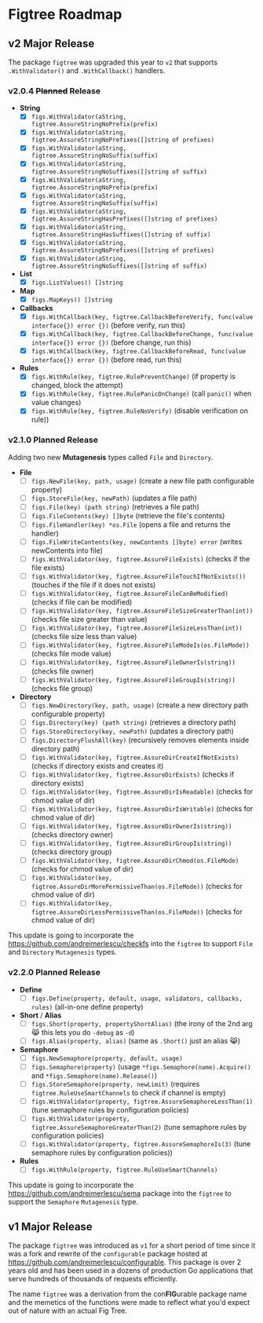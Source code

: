 # Figtree Roadmap

## v2 Major Release

The package `figtree` was upgraded this year to `v2` that supports `.WithValidator()` and `.WithCallback()` handlers.

### v2.0.4 <span style="text-decoration: line-through;">Planned</span> Release

- **String**
    - [X] `figs.WithValidator(aString, figtree.AssureStringNoPrefix(prefix)`
    - [X] `figs.WithValidator(aString, figtree.AssureStringNoPrefixes([]string of prefixes)`
    - [X] `figs.WithValidator(aString, figtree.AssureStringNoSuffix(suffix)`
    - [X] `figs.WithValidator(aString, figtree.AssureStringNoSuffixes([]string of suffix)`
    - [X] `figs.WithValidator(aString, figtree.AssureStringNoPrefix(prefix)`
    - [X] `figs.WithValidator(aString, figtree.AssureStringNoSuffix(suffix)`
    - [X] `figs.WithValidator(aString, figtree.AssureStringHasPrefixes([]string of prefixes)`
    - [X] `figs.WithValidator(aString, figtree.AssureStringHasSuffixes([]string of suffix)`
    - [X] `figs.WithValidator(aString, figtree.AssureStringNoPrefixes([]string of prefixes)`
    - [X] `figs.WithValidator(aString, figtree.AssureStringNoSuffixes([]string of suffix)`
- **List**
    - [X] `figs.ListValues() []string`
- **Map**
    - [X] `figs.MapKeys() []string`
- **Callbacks**
    - [X] `figs.WithCallback(key, figtree.CallbackBeforeVerify, func(value interface{}) error {})` (before verify, run this)
    - [X] `figs.WithCallback(key, figtree.CallbackBeforeChange, func(value interface{}) error {})` (before change, run this)
    - [X] `figs.WithCallback(key, figtree.CallbackBeforeRead, func(value interface{}) error {})` (before read, run this)
- **Rules**
    - [X] `figs.WithRule(key, figtree.RulePreventChange)` (if property is changed, block the attempt)
    - [X] `figs.WithRule(key, figtree.RulePanicOnChange)` (call `panic()` when value changes)
    - [X] `figs.WithRule(key, figtree.RuleNoVerify)` (disable verification on rule))
     
### v2.1.0 Planned Release

Adding two new **Mutagenesis** types called `File` and `Directory`.

- **File**
    - [ ] `figs.NewFile(key, path, usage)` (create a new file path configurable property)
    - [ ] `figs.StoreFile(key, newPath)` (updates a file path)
    - [ ] `figs.File(key) (path string)` (retrieves a file path)
    - [ ] `figs.FileContents(key) []byte` (retrieve the file's contents)
    - [ ] `figs.FileHandler(key) *os.File` (opens a file and returns the handler)
    - [ ] `figs.FileWriteContents(key, newContents []byte) error` (writes newContents into file)
    - [ ] `figs.WithValidator(key, figtree.AssureFileExists)` (checks if the file exists)
    - [ ] `figs.WithValidator(key, figtree.AssureFileTouchIfNotExists())` (touches if the file if it does not exists)
    - [ ] `figs.WithValidator(key, figtree.AssureFileCanBeModified)` (checks if file can be modified)
    - [ ] `figs.WithValidator(key, figtree.AssureFileSizeGreaterThan(int))` (checks file size greater than value)
    - [ ] `figs.WithValidator(key, figtree.AssureFileSizeLessThan(int))` (checks file size less than value)
    - [ ] `figs.WithValidator(key, figtree.AssureFileModeIs(os.FileMode))` (checks file mode value)
    - [ ] `figs.WithValidator(key, figtree.AssureFileOwnerIs(string))` (checks file owner)
    - [ ] `figs.WithValidator(key, figtree.AssureFileGroupIs(string))` (checks file group)
- **Directory**
    - [ ] `figs.NewDirectory(key, path, usage)` (create a new directory path configurable property)
    - [ ] `figs.Directory(key) (path string)` (retrieves a directory path)
    - [ ] `figs.StoreDirectory(key, newPath)` (updates a directory path)
    - [ ] `figs.DirectoryFlushAll(key)` (recursively removes elements inside directory path)
    - [ ] `figs.WithValidator(key, figtree.AssureDirCreateIfNotExists)` (checks if directory exists and creates it)
    - [ ] `figs.WithValidator(key, figtree.AssureDirExists)` (checks if directory exists)
    - [ ] `figs.WithValidator(key, figtree.AssureDirIsReadable)` (checks for chmod value of dir)
    - [ ] `figs.WithValidator(key, figtree.AssureDirIsWritable)` (checks for chmod value of dir)
    - [ ] `figs.WithValidator(key, figtree.AssureDirOwnerIs(string))` (checks directory owner)
    - [ ] `figs.WithValidator(key, figtree.AssureDirGroupIs(string))` (checks directory group)
    - [ ] `figs.WithValidator(key, figtree.AssureDirChmod(os.FileMode)` (checks for chmod value of dir)
    - [ ] `figs.WithValidator(key, figtree.AssureDirMorePermissiveThan(os.FileMode))` (checks for chmod value of dir)
    - [ ] `figs.WithValidator(key, figtree.AssureDirLessPermissiveThan(os.FileMode))` (checks for chmod value of dir)

This update is going to incorporate the https://github.com/andreimerlescu/checkfs into the `figtree`
to support `File` and `Directory` `Mutagenesis` types. 

### v2.2.0 Planned Release

- **Define**
    - [ ] `figs.Define(property, default, usage, validators, callbacks, rules)` (all-in-one define property)
- **Short** / **Alias**
    - [ ] `figs.Short(property, propertyShortAlias)` (the irony of the 2nd arg 😹 this lets you do `-debug` as `-d`) 
    - [ ] `figs.Alias(property, alias)` (same as `.Short()` just an alias 😹)
- **Semaphore**
    - [ ] `figs.NewSemaphore(property, default, usage)`
    - [ ] `figs.Semaphore(property)` (usage `*figs.Semaphore(name).Acquire()` and `*figs.Semaphore(name).Release()`)
    - [ ] `figs.StoreSemaphore(property, newLimit)` (requires `figtree.RuleUseSmartChannels` to check if channel is empty)
    - [ ] `figs.WithValidator(property, figtree.AssureSemaphoreLessThan(1)` (tune semaphore rules by configuration policies)
    - [ ] `figs.WithValidator(property, figtree.AssureSemaphoreGreaterThan(2)` (tune semaphore rules by configuration policies)
    - [ ] `figs.WithValidator(property, figtree.AssureSemaphoreIs(3)` (tune semaphore rules by configuration policies))
- **Rules**
    - [ ] `figs.WithRule(property, figtree.RuleUseSmartChannels)`

This update is going to incorporate the https://github.com/andreimerlescu/sema package into the `figtree` to support
the `Semaphore` `Mutagenesis` type.


## v1 Major Release

The package `figtree` was introduced as `v1` for a short period of time since it was a fork and rewrite of the 
`configurable` package hosted at https://github.com/andreimerlescu/configurable. This package is over 2 years old
and has been used in a dozens of production Go applications that serve hundreds of thousands of requests efficiently. 

The name `figtree` was a derivation from the con<b>FIG</b>urable package name and the memetics of the functions 
were made to reflect what you'd expect out of nature with an actual Fig Tree.